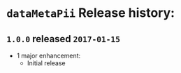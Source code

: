# `dataMetaPii` Release history:

## `1.0.0` released `2017-01-15`
* 1 major enhancement:
    * Initial release
